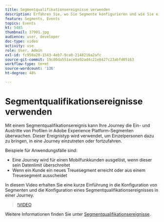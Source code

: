 ```yaml
---
title: Segmentqualifikationsereignisse verwenden
description: Erfahren Sie, wo Sie Segmente konfigurieren und wie Sie ein Segmentqualifikationsereignis in einer Journey konfigurieren.
feature: Segments, Events
topics: Events
kt: 5485
thumbnail: 37901.jpg
audience: user, developer
doc-type: video
activity: use
role: User, Admin
exl-id: fc950a20-1543-4eb7-9ca0-2148216a2afc
source-git-commit: 19c80da551ace9a92ad4c21e8427c23abfd05163
workflow-type: tm+mt
source-wordcount: '136'
ht-degree: 48%

---
```


# Segmentqualifikationsereignisse verwenden

Mit einem Segmentqualifikationsereignis kann Ihre Journey die Ein- und Austritte von Profilen in Adobe Experience Platform-Segmenten überwachen. Dieser Ereignistyp wird verwendet, um Einzelpersonen dazu zu bringen, in eine Journey einzutreten oder fortzufahren.

Beispiele für Anwendungsfälle sind:

* Eine Journey wird für einen Mobilfunkkunden ausgelöst, wenn dieser sein Datenlimit überschreitet
* Wenn ein Kunde ein neues Treuesegment erreicht oder aus einem Treuesegment ausscheidet

In diesem Video erhalten Sie eine kurze Einführung in die Konfiguration von Segmenten und die Konfiguration eines Segmentqualifikationsereignisses in einer Journey.

>[!VIDEO](https://video.tv.adobe.com/v/37901?quality=12)

Weitere Informationen finden Sie unter [Segmentqualifikationsereignisse](https://experienceleague.adobe.com/docs/journeys/using/building-journeys/about-journey-building/events-activities/segment-qualification-events.html?lang=en).
